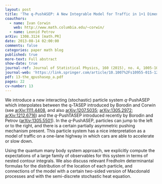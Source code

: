 ```yaml
---
layout: post
title: 'The q-PushASEP: A New Integrable Model for Traffic in 1+1 Dimension'
coauthors:
  - name: Ivan Corwin
    web: http://www.math.columbia.edu/~corwin/
  - name: Leonid Petrov
arXiv: 1308.3124 [math.PR]
date: 2013-08-14 02:00:00
comments: false
categories: paper math blog
published: true
more-text: Full abstract
show-date: true
journal-ref: Journal of Statistical Physics, 160 (2015), no. 4, 1005-1026
journal-web: 'https://link.springer.com/article/10.1007%2Fs10955-015-1218-9'
pdf: 13-the_qpushasep_a.pdf
pages: 22
cv-number: 13
---
```


We introduce a new interacting (stochastic) particle system $q$-PushASEP which
interpolates between the q-TASEP introduced by Borodin and Corwin (see
<a href="https://arxiv.org/abs/1111.4408">arXiv:1111.4408</a>, and also <a href="https://arxiv.org/abs/1207.5035">arXiv:1207.5035</a>; <a href="https://arxiv.org/abs/1305.2972">arXiv:1305.2972</a>; <a href="https://arxiv.org/abs/1212.6716">arXiv:1212.6716</a>)
and the $q$-PushTASEP introduced recently by Borodin and Petrov
(<a href="https://arxiv.org/abs/1305.5501">arXiv:1305.5501</a>).<!--more--> In the $q$-PushASEP, particles can jump to the left or to the
right, and there is a certain partially asymmetric pushing mechanism present.
This particle system has a nice interpretation as a model of traffic on a
one-lane highway in which cars are able to accelerate or slow down.

Using the quantum many body system approach, we explicitly compute the
expectations of a large family of observables for this system in terms of
nested contour integrals. We also discuss relevant Fredholm determinantal
formulas for the distribution of the location of each particle, and connections
of the model with a certain two-sided version of Macdonald processes and with
the semi-discrete stochastic heat equation.
